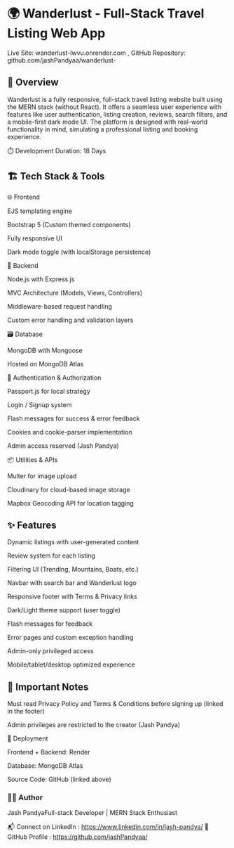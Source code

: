 # 🌍 Wanderlust - Full-Stack Travel Listing Web App

Live Site: wanderlust-lwvu.onrender.com  , GitHub Repository: github.com/jashPandyaa/wanderlust-

## 📌 Overview

Wanderlust is a fully responsive, full-stack travel listing website built using the MERN stack (without React). It offers a seamless user experience with features like user authentication, listing creation, reviews, search filters, and a mobile-first dark mode UI. The platform is designed with real-world functionality in mind, simulating a professional listing and booking experience.

⏱️ Development Duration: 18 Days

## 🏗️ Tech Stack & Tools

🌐 Frontend

EJS templating engine

Bootstrap 5 (Custom themed components)

Fully responsive UI

Dark mode toggle (with localStorage persistence)

🧠 Backend

Node.js with Express.js

MVC Architecture (Models, Views, Controllers)

Middleware-based request handling

Custom error handling and validation layers

🗃️ Database

MongoDB with Mongoose

Hosted on MongoDB Atlas

🔐 Authentication & Authorization

Passport.js for local strategy

Login / Signup system

Flash messages for success & error feedback

Cookies and cookie-parser implementation

Admin access reserved (Jash Pandya)

📦 Utilities & APIs

Multer for image upload

Cloudinary for cloud-based image storage

Mapbox Geocoding API for location tagging

## ✨ Features

Dynamic listings with user-generated content

Review system for each listing

Filtering UI (Trending, Mountains, Boats, etc.)

Navbar with search bar and Wanderlust logo

Responsive footer with Terms & Privacy links

Dark/Light theme support (user toggle)

Flash messages for feedback

Error pages and custom exception handling

Admin-only privileged access

Mobile/tablet/desktop optimized experience

## 🔐 Important Notes

Must read Privacy Policy and Terms & Conditions before signing up (linked in the footer)

Admin privileges are restricted to the creator (Jash Pandya)

🚀 Deployment

Frontend + Backend: Render

Database: MongoDB Atlas

Source Code: GitHub (linked above)

### 👨‍💻 Author

Jash PandyaFull-stack Developer | MERN Stack Enthusiast

📬 Connect on LinkedIn : https://www.linkedin.com/in/jash-pandya/
📁 GitHub Profile : https://github.com/jashPandyaa/
